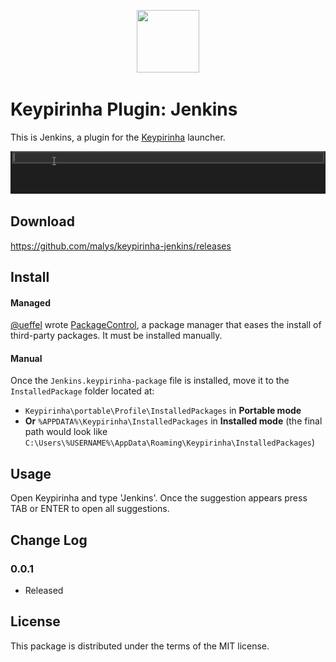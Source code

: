 <p align="center">
  <img src="http://mirrors.jenkins-ci.org/art/jenkins-logo/128x128/logo.png" width="100" height="100" />
</p>

# Keypirinha Plugin: Jenkins

This is Jenkins, a plugin for the
[Keypirinha](http://keypirinha.com) launcher.

![Demo](usage.gif)

## Download

https://github.com/malys/keypirinha-jenkins/releases


## Install

#### Managed

[@ueffel](https://github.com/ueffel) wrote [PackageControl](https://github.com/ueffel/Keypirinha-PackageControl), a package manager that eases the install of third-party packages.
It must be installed manually.

#### Manual

Once the `Jenkins.keypirinha-package` file is installed,
move it to the `InstalledPackage` folder located at:

* `Keypirinha\portable\Profile\InstalledPackages` in **Portable mode**
* **Or** `%APPDATA%\Keypirinha\InstalledPackages` in **Installed mode** (the
  final path would look like
  `C:\Users\%USERNAME%\AppData\Roaming\Keypirinha\InstalledPackages`)


## Usage

Open Keypirinha and type 'Jenkins'. Once the suggestion appears press TAB or ENTER to open all suggestions.

## Change Log

### 0.0.1
* Released 

## License

This package is distributed under the terms of the MIT license.
